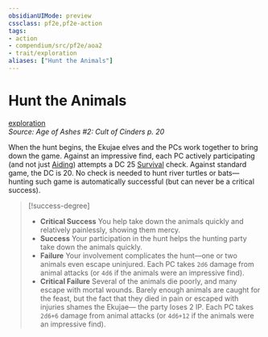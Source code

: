 ```yaml
---
obsidianUIMode: preview
cssclass: pf2e,pf2e-action
tags:
- action
- compendium/src/pf2e/aoa2
- trait/exploration
aliases: ["Hunt the Animals"]
---
```

# Hunt the Animals
[exploration](exploration.md "Exploration Action & Ability Trait")  
*Source: Age of Ashes #2: Cult of Cinders p. 20*  


When the hunt begins, the Ekujae elves and the PCs work together to bring down the game. Against an impressive find, each PC actively participating (and not just [Aiding](aid.md)) attempts a DC 25 [Survival](skills.md#Survival) check. Against standard game, the DC is 20. No check is needed to hunt river turtles or bats—hunting such game is automatically successful (but can never be a critical success).

> [!success-degree] 
> - **Critical Success** You help take down the animals quickly and relatively painlessly, showing them mercy.
> - **Success** Your participation in the hunt helps the hunting party take down the animals quickly.
> - **Failure** Your involvement complicates the hunt—one or two animals even escape uninjured. Each PC takes `2d6` damage from animal attacks (or `4d6` if the animals were an impressive find).
> - **Critical Failure** Several of the animals die poorly, and many escape with mortal wounds. Barely enough animals are caught for the feast, but the fact that they died in pain or escaped with injuries shames the Ekujae— the party loses 2 IP. Each PC takes `2d6+6` damage from animal attacks (or `4d6+12` if the animals were an impressive find).